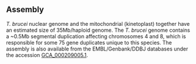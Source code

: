 Assembly
--------

*T. brucei* nuclear genome and the mitochondrial (kinetoplast) together
have an estimated size of 35Mb/haploid genome. The *T. brucei* genome
contains a ~0.5Mb segmental duplication affecting chromosomes 4 and 8,
which is responsible for some 75 gene duplicates unique to this species.
The assembly is also available from the EMBL/Genbank/DDBJ databases
under the accession
[GCA_000209005.1](http://www.ebi.ac.uk/ena/data/view/GCA_000209005.1).
